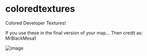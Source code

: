 # coloredtextures
Colored Developer Textures!


If you use these in the final version of your map... Then credit as: MrBlackMesa1

![image](https://github.com/mrblackmesa1/coloredtextures/assets/124405840/247cfe7e-254b-4c28-ac02-4cbce9bfcc0e)
